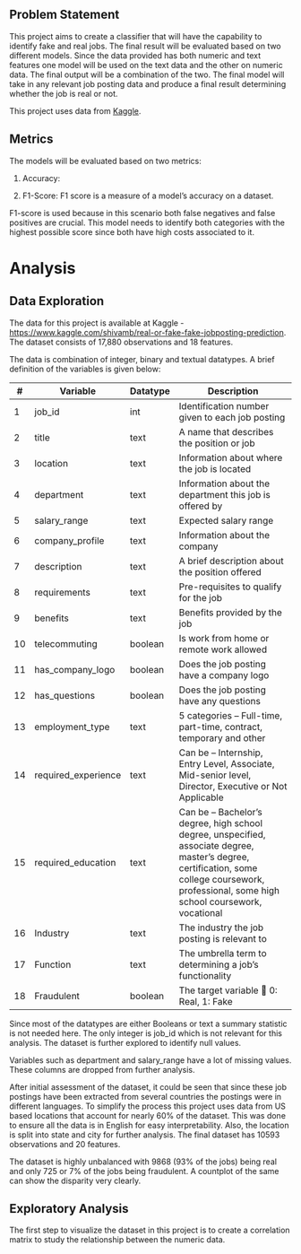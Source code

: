 ## Problem Statement

This project aims to create a classifier that will have the capability to identify fake and real jobs. The final result will be evaluated based on two different models. Since the data provided has both numeric and text features one model will be used on the text data and the other on numeric data. The final output will be a combination of the two. 
The final model will take in any relevant job posting data and produce a final result determining whether the job is real or not. 

This project uses data from [Kaggle](https://www.kaggle.com/shivamb/real-or-fake-fake-jobposting-prediction).

## Metrics

The models will be evaluated based on two metrics:

1. Accuracy: 


2. F1-Score: F1 score is a measure of a model’s accuracy on a dataset. 

F1-score is used because in this scenario both false negatives and false positives are crucial. This model needs to identify both categories with the highest possible score since both have high costs associated to it. 

# Analysis

## Data Exploration

The data for this project is available at Kaggle - https://www.kaggle.com/shivamb/real-or-fake-fake-jobposting-prediction. The dataset consists of 17,880 observations and 18 features. 

The data is combination of integer, binary and textual datatypes. A brief definition of the variables is given below:

|     #     |     Variable               |     Datatype    |     Description                                                                                                                                                                                            |
|-----------|----------------------------|-----------------|------------------------------------------------------------------------------------------------------------------------------------------------------------------------------------------------------------|
|     1     |     job_id                 |     int         |     Identification number given   to each job posting                                                                                                                                                      |
|     2     |     title                  |     text        |     A name that describes the   position or job                                                                                                                                                            |
|     3     |     location               |     text        |     Information about where the   job is located                                                                                                                                                           |
|     4     |     department             |     text        |     Information about the   department this job is offered by                                                                                                                                              |
|     5     |     salary_range           |     text        |     Expected salary range                                                                                                                                                                                  |
|     6     |     company_profile        |     text        |     Information about the   company                                                                                                                                                                        |
|     7     |     description            |     text        |     A brief description about   the position offered                                                                                                                                                       |
|     8     |     requirements           |     text        |     Pre-requisites to qualify   for the job                                                                                                                                                                |
|     9     |     benefits               |     text        |     Benefits provided by the   job                                                                                                                                                                         |
|     10    |     telecommuting          |     boolean     |     Is work from home or remote   work allowed                                                                                                                                                             |
|     11    |     has_company_logo       |     boolean     |     Does the job posting have a   company logo                                                                                                                                                             |
|     12    |     has_questions          |     boolean     |     Does the job posting have   any questions                                                                                                                                                              |
|     13    |     employment_type        |     text        |     5 categories – Full-time,   part-time, contract, temporary and other                                                                                                                                   |
|     14    |     required_experience    |     text        |     Can be – Internship, Entry   Level, Associate, Mid-senior level, Director, Executive or Not Applicable                                                                                                 |
|     15    |     required_education     |     text        |     Can be – Bachelor’s degree,   high school degree, unspecified, associate degree, master’s degree, certification,   some college coursework, professional, some high school coursework,   vocational    |
|     16    |     Industry               |     text        |     The industry the job   posting is relevant to                                                                                                                                                          |
|     17    |     Function               |     text        |     The umbrella term to   determining a job’s functionality                                                                                                                                               |
|     18    |     Fraudulent             |     boolean     |     The target variable  0: Real, 1: Fake                                                                                                                                                                 |

Since most of the datatypes are either Booleans or text a summary statistic is not needed here. The only integer is job_id which is not relevant for this analysis. The dataset is further explored to identify null values.


Variables such as department and salary_range have a lot of missing values. These columns are dropped from further analysis. 

After initial assessment of the dataset, it could be seen that since these job postings have been extracted from several countries the postings were in different languages. To simplify the process this project uses data from US based locations that account for nearly 60% of the dataset. This was done to ensure all the data is in English for easy interpretability. 
Also, the location is split into state and city for further analysis. The final dataset has 10593 observations and 20 features.

The dataset is highly unbalanced with 9868 (93% of the jobs) being real and only 725 or 7% of the jobs being fraudulent. A countplot of the same can show the disparity very clearly. 


## Exploratory Analysis

The first step to visualize the dataset in this project is to create a correlation matrix to study the relationship between the numeric data.


